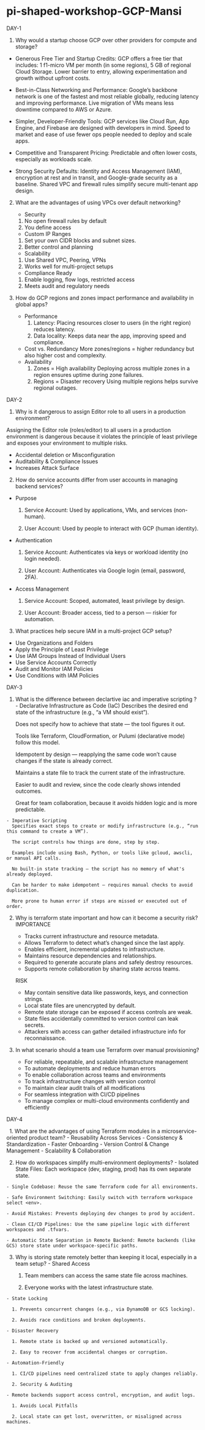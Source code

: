 # pi-shaped-workshop-GCP-Mansi

DAY-1

1. Why would a startup choose GCP over other providers for compute and storage?
  - Generous Free Tier and Startup Credits:
   GCP offers a free tier that includes: 1 f1-micro VM per month (in some regions), 5 GB of regional Cloud Storage.
   Lower barrier to entry, allowing experimentation and growth without upfront costs.

 - Best-in-Class Networking and Performance:
  Google’s backbone network is one of the fastest and most reliable globally, reducing latency and improving performance. Live migration of VMs means less downtime compared to AWS or Azure.

 - Simpler, Developer-Friendly Tools:
    GCP services like Cloud Run, App Engine, and Firebase are designed with developers in mind. Speed to market and ease of use fewer ops people needed to deploy and scale apps.

 - Competitive and Transparent Pricing:
   Predictable and often lower costs, especially as workloads scale.

- Strong Security Defaults:
  Identity and Access Management (IAM), encryption at rest and in transit, and Google-grade security as a baseline. Shared VPC and firewall rules simplify secure multi-tenant app design.

2. What are the advantages of using VPCs over default networking?

    - Security
    1. No open firewall rules by default
    2. You define access

   - Custom IP Ranges
    1. Set your own CIDR blocks and subnet sizes.
    2. Better control and planning
    
    - Scalability
    1. Use Shared VPC, Peering, VPNs
    2. Works well for multi-project setups

     - Compliance Ready
    1. Enable logging, flow logs, restricted access
    2. Meets audit and regulatory needs

3. How do GCP regions and zones impact performance and availability in global apps?
   - Performance
     1. Latency: Placing resources closer to users (in the right region) reduces latency.
     2. Data locality: Keeps data near the app, improving speed and compliance.
   - Cost vs. Redundancy
      More zones/regions = higher redundancy but also higher cost and complexity.
    - Availability
      1. Zones = High availability
         Deploying across multiple zones in a region ensures uptime during zone failures.
      2. Regions = Disaster recovery
         Using multiple regions helps survive regional outages.

DAY-2

1. Why is it dangerous to assign Editor role to all users in a production environment?

  Assigning the Editor role (roles/editor) to all users in a production environment is dangerous because it violates the principle of least privilege and exposes your environment to multiple risks.
  -  Accidental deletion or Misconfiguration
  - Auditability & Compliance Issues
  - Increases Attack Surface

2. How do service accounts differ from user accounts in managing backend services?

  - Purpose

      1. Service Account: Used by applications, VMs, and services (non-human).
  
      2. User Account: Used by people to interact with GCP (human identity).

  - Authentication

      1. Service Account: Authenticates via keys or workload identity (no login needed).
    
      2. User Account: Authenticates via Google login (email, password, 2FA).

  - Access Management

      1. Service Account: Scoped, automated, least privilege by design.
    
      2. User Account: Broader access, tied to a person — riskier for automation.


3. What practices help secure IAM in a multi-project GCP setup?
  - Use Organizations and Folders
  - Apply the Principle of Least Privilege
  - Use IAM Groups Instead of Individual Users
  - Use Service Accounts Correctly
  - Audit and Monitor IAM Policies
  - Use Conditions with IAM Policies

DAY-3

  1. What is the difference between declartive iac and imperative scripting ?
    - Declarative Infrastructure as Code (IaC)
      Describes the desired end state of the infrastructure (e.g., “a VM should exist”).

      Does not specify how to achieve that state — the tool figures it out.

      Tools like Terraform, CloudFormation, or Pulumi (declarative mode) follow this model.

      Idempotent by design — reapplying the same code won’t cause changes if the state is already correct.

      Maintains a state file to track the current state of the infrastructure.

      Easier to audit and review, since the code clearly shows intended outcomes.

      Great for team collaboration, because it avoids hidden logic and is more predictable.


    - Imperative Scripting
      Specifies exact steps to create or modify infrastructure (e.g., “run this command to create a VM”).

      The script controls how things are done, step by step.

      Examples include using Bash, Python, or tools like gcloud, awscli, or manual API calls.

      No built-in state tracking — the script has no memory of what's already deployed.

      Can be harder to make idempotent — requires manual checks to avoid duplication.

      More prone to human error if steps are missed or executed out of order.

  2. Why is terraform state important and how can it become a security risk?
      IMPORTANCE
        - Tracks current infrastructure and resource metadata.
        - Allows Terraform to detect what’s changed since the last apply.
        - Enables efficient, incremental updates to infrastructure.
        -  Maintains resource dependencies and relationships.
        - Required to generate accurate plans and safely destroy resources.
        - Supports remote collaboration by sharing state across teams.

      RISK
        - May contain sensitive data like passwords, keys, and connection strings.
        - Local state files are unencrypted by default.
        - Remote state storage can be exposed if access controls are weak.
        - State files accidentally committed to version control can leak secrets.
        - Attackers with access can gather detailed infrastructure info for reconnaissance.

  3. In what scenario should a team use Terraform over manual provisioning?
        - For reliable, repeatable, and scalable infrastructure management
        - To automate deployments and reduce human errors
        - To enable collaboration across teams and environments
        - To track infrastructure changes with version control
        - To maintain clear audit trails of all modifications
        - For seamless integration with CI/CD pipelines
        - To manage complex or multi-cloud environments confidently and efficiently

DAY-4

  1. What are the advantages of using Terraform modules in a microservice-oriented product team? 
    - Reusability Across Services
    - Consistency & Standardization
    - Faster Onboarding
    - Version Control & Change Management
    - Scalability & Collaboration

  2. How do workspaces simplify multi-environment deployments?
    - Isolated State Files: Each workspace (dev, staging, prod) has its own separate state.

    - Single Codebase: Reuse the same Terraform code for all environments.

    - Safe Environment Switching: Easily switch with terraform workspace select <env>.

    - Avoid Mistakes: Prevents deploying dev changes to prod by accident.

    - Clean CI/CD Pipelines: Use the same pipeline logic with different workspaces and .tfvars.

    - Automatic State Separation in Remote Backend: Remote backends (like GCS) store state under workspace-specific paths.

  3. Why is storing state remotely better than keeping it local, especially in a team setup?
    - Shared Access

      1. Team members can access the same state file across machines.

      2. Everyone works with the latest infrastructure state.

    - State Locking

      1. Prevents concurrent changes (e.g., via DynamoDB or GCS locking).

      2. Avoids race conditions and broken deployments.

    - Disaster Recovery

      1. Remote state is backed up and versioned automatically.

      2. Easy to recover from accidental changes or corruption.

    - Automation-Friendly

      1. CI/CD pipelines need centralized state to apply changes reliably.

      2. Security & Auditing

    - Remote backends support access control, encryption, and audit logs.

      1. Avoids Local Pitfalls

      2. Local state can get lost, overwritten, or misaligned across machines.